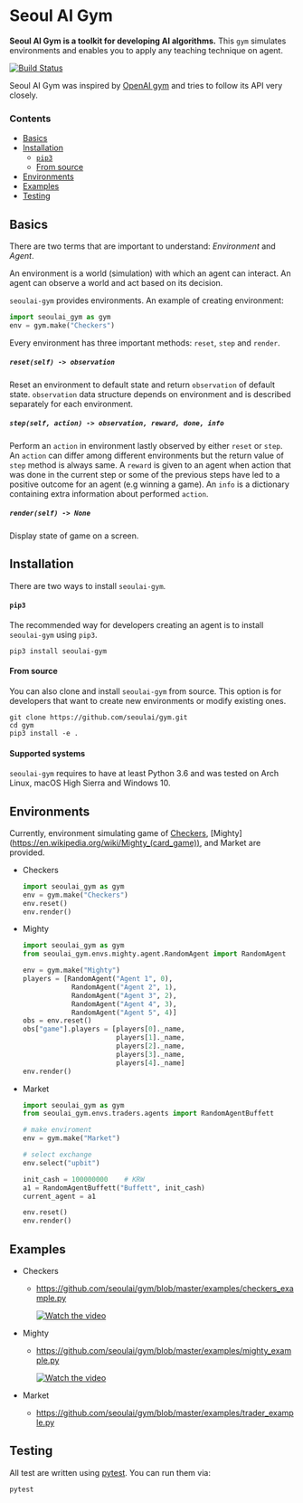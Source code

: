 # Seoul AI Gym

**Seoul AI Gym is a toolkit for developing AI algorithms.**
This `gym` simulates environments and enables you to apply any teaching technique on agent.

[![Build Status](https://api.travis-ci.com/seoulai/gym.svg?branch=master)](https://travis-ci.com/seoulai/gym)

Seoul AI Gym was inspired by [OpenAI gym](https://github.com/openai/gym) and tries to follow its API very closely.


### Contents
* [Basics](https://github.com/seoulai/gym#basics)
* [Installation](https://github.com/seoulai/gym#installation)
  * [`pip3`](https://github.com/seoulai/gym#pip3)
  * [From source](https://github.com/seoulai/gym#from-source)
* [Environments](https://github.com/seoulai/gym#environments)
* [Examples](https://github.com/seoulai/gym#examples)
* [Testing](https://github.com/seoulai/gym#testing)

## Basics
There are two terms that are important to understand: *Environment* and *Agent*.

An environment is a world (simulation) with which an agent can interact.
An agent can observe a world and act based on its decision.

`seoulai-gym` provides environments.
An example of creating environment:

```python
import seoulai_gym as gym
env = gym.make("Checkers")
```

Every environment has three important methods: `reset`, `step` and `render`.

##### `reset(self) -> observation`
Reset an environment to default state and return `observation` of default state.
`observation` data structure depends on environment and is described separately for each environment.

##### `step(self, action) -> observation, reward, done, info`
Perform an `action` in environment lastly observed by either `reset` or `step`.
An `action` can differ among different environments but the return value of `step` method is always same.
A `reward` is given to an agent when action that was done in the current step or some of the previous steps have led to a positive outcome for an agent (e.g winning a game).
An `info` is a dictionary containing extra information about performed `action`.

##### `render(self) -> None`
Display state of game on a screen.


## Installation
There are two ways to install `seoulai-gym`.

#### `pip3`
The recommended way for developers creating an agent is to install `seoulai-gym` using `pip3`.
```
pip3 install seoulai-gym
```

#### From source
You can also clone and install `seoulai-gym` from source.
This option is for developers that want to create new environments or modify existing ones.

```shell
git clone https://github.com/seoulai/gym.git
cd gym
pip3 install -e .
```

#### Supported systems
`seoulai-gym` requires to have at least Python 3.6 and was tested on Arch Linux, macOS High Sierra and Windows 10.

## Environments
Currently, environment simulating game of [Checkers](https://en.wikipedia.org/wiki/Draughts), [Mighty] (https://en.wikipedia.org/wiki/Mighty_(card_game)), and Market are provided.

* Checkers
  ```python
  import seoulai_gym as gym
  env = gym.make("Checkers")
  env.reset()
  env.render()
  ```

* Mighty
  ```python
  import seoulai_gym as gym
  from seoulai_gym.envs.mighty.agent.RandomAgent import RandomAgent

  env = gym.make("Mighty")
  players = [RandomAgent("Agent 1", 0),
              RandomAgent("Agent 2", 1),
              RandomAgent("Agent 3", 2),
              RandomAgent("Agent 4", 3),
              RandomAgent("Agent 5", 4)]
  obs = env.reset()
  obs["game"].players = [players[0]._name, 
                         players[1]._name, 
                         players[2]._name, 
                         players[3]._name, 
                         players[4]._name]
  env.render()

* Market

  ```python
  import seoulai_gym as gym
  from seoulai_gym.envs.traders.agents import RandomAgentBuffett
  
  # make enviroment
  env = gym.make("Market")

  # select exchange
  env.select("upbit")

  init_cash = 100000000    # KRW
  a1 = RandomAgentBuffett("Buffett", init_cash)
  current_agent = a1
  
  env.reset()
  env.render()
  ```

## Examples

* Checkers
  * https://github.com/seoulai/gym/blob/master/examples/checkers_example.py

    [![Watch the video](https://i.ytimg.com/vi/O-Q9hg7Vng8/hqdefault.jpg)](https://youtu.be/O-Q9hg7Vng8)

* Mighty
  * https://github.com/seoulai/gym/blob/master/examples/mighty_example.py

    [![Watch the video](http://img.youtube.com/vi/M3GCt8evGkQ/0.jpg)](https://youtu.be/M3GCt8evGkQ?t=0s) 

* Market
  * https://github.com/seoulai/gym/blob/master/examples/trader_example.py


## Testing
All test are written using [pytest](http://doc.pytest.org/).
You can run them via:

```
pytest
```
